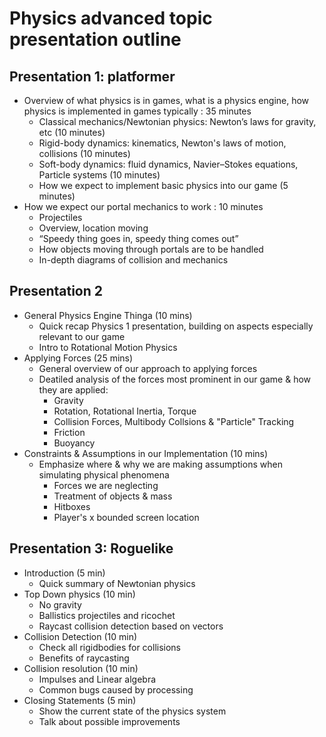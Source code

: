 # Physics advanced topic presentation outline

## Presentation 1: platformer

* Overview of what physics is in games, what is a physics engine, how physics is implemented in games typically : 35 minutes
	* Classical mechanics/Newtonian physics: Newton’s laws for gravity, etc			(10 minutes)
	* Rigid-body dynamics: kinematics, Newton's laws of motion, collisions			(10 minutes)
	* Soft-body dynamics: fluid dynamics, Navier–Stokes equations, Particle systems		(10 minutes)
	* How we expect to implement basic physics into our game				(5 minutes)
* How we expect our portal mechanics to work : 10 minutes
	* Projectiles
	* Overview, location moving
	* “Speedy thing goes in, speedy thing comes out”
	* How objects moving through portals are to be handled
	* In-depth diagrams of collision and mechanics

## Presentation 2

* General Physics Engine Thinga (10 mins)
	* Quick recap Physics 1 presentation, building on aspects especially relevant to our game
	* Intro to Rotational Motion Physics
* Applying Forces (25 mins)
	*  General overview of our approach to applying forces
	*  Deatiled analysis of the forces most prominent in our game & how they are applied:
		*  Gravity
		*  Rotation, Rotational Inertia, Torque
		*  Collision Forces, Multibody Collsions & "Particle" Tracking
		*  Friction 
		*  Buoyancy
* Constraints & Assumptions in our Implementation (10 mins)
	* Emphasize where & why we are making assumptions when simulating physical phenomena
		* Forces we are neglecting
		* Treatment of objects & mass
		* Hitboxes
		* Player's x bounded screen location

## Presentation 3: Roguelike

* Introduction (5 min)
	* Quick summary of Newtonian physics
* Top Down physics (10 min)
	* No gravity
	* Ballistics projectiles and ricochet
	* Raycast collision detection based on vectors
* Collision Detection (10 min)
	* Check all rigidbodies for collisions
	* Benefits of raycasting
* Collision resolution (10 min)
	* Impulses and Linear algebra
	* Common bugs caused by processing
* Closing Statements (5 min)
	* Show the current state of the physics system
	* Talk about possible improvements
